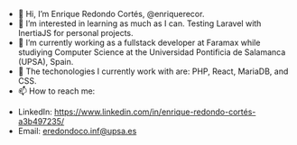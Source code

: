 - 👋 Hi, I’m Enrique Redondo Cortés, @enriquerecor.
- 👀 I’m interested in learning as much as I can. Testing Laravel with InertiaJS for personal projects.
- 🌱 I’m currently working as a fullstack developer at Faramax while studiying Computer Science at the Universidad Pontificia de Salamanca (UPSA), Spain.
- 🌱 The techonologies I currently work with are: PHP, React, MariaDB, and CSS.
- 📫 How to reach me:
* LinkedIn: https://www.linkedin.com/in/enrique-redondo-cortés-a3b497235/
* Email: eredondoco.inf@upsa.es
